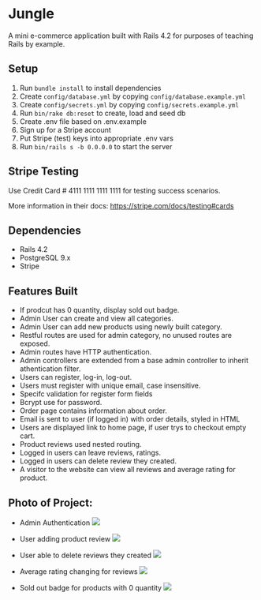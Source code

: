 # Jungle

A mini e-commerce application built with Rails 4.2 for purposes of teaching Rails by example.


## Setup

1. Run `bundle install` to install dependencies
2. Create `config/database.yml` by copying `config/database.example.yml`
3. Create `config/secrets.yml` by copying `config/secrets.example.yml`
4. Run `bin/rake db:reset` to create, load and seed db
5. Create .env file based on .env.example
6. Sign up for a Stripe account
7. Put Stripe (test) keys into appropriate .env vars
8. Run `bin/rails s -b 0.0.0.0` to start the server

## Stripe Testing

Use Credit Card # 4111 1111 1111 1111 for testing success scenarios.

More information in their docs: <https://stripe.com/docs/testing#cards>

## Dependencies

* Rails 4.2
* PostgreSQL 9.x
* Stripe

## Features Built

* If prodcut has 0 quantity, display sold out badge.
* Admin User can create and view all categories.
* Admin User can add new products using newly built category.
* Restful routes are used for admin category, no unused routes are exposed.
* Admin routes have HTTP authentication.
* Admin controllers are extended from a base admin controller to inherit athentication filter.
* Users can register, log-in, log-out.
* Users must register with unique email, case insensitive.
* Specifc validation for register form fields
* Bcrypt use for password.
* Order page contains information about order.
* Email is sent to user (if logged in) with order details, styled in HTML
* Users are displayed link to home page, if user trys to checkout empty cart.
* Product reviews used nested routing.
* Logged in users can leave reviews, ratings.
* Logged in users can delete review they created.
* A visitor to the website can view all reviews and average rating for product.



## Photo of Project:

- Admin Authentication
![](https://github.com/romelt777/jungle-rails/blob/feature/user-specs/docs/admin_auth.png)

- User adding product review
![](https://github.com/romelt777/jungle-rails/blob/feature/user-specs/docs/adding_review.png)

- User able to delete reviews they created
![](https://github.com/romelt777/jungle-rails/blob/feature/user-specs/docs/deleting_product_review.png)

- Average rating changing for reviews
![](https://github.com/romelt777/jungle-rails/blob/feature/user-specs/docs/after_delete.png)

- Sold out badge for products with 0 quantity
![](https://github.com/romelt777/jungle-rails/blob/feature/user-specs/docs/sold_out_badge.png)
